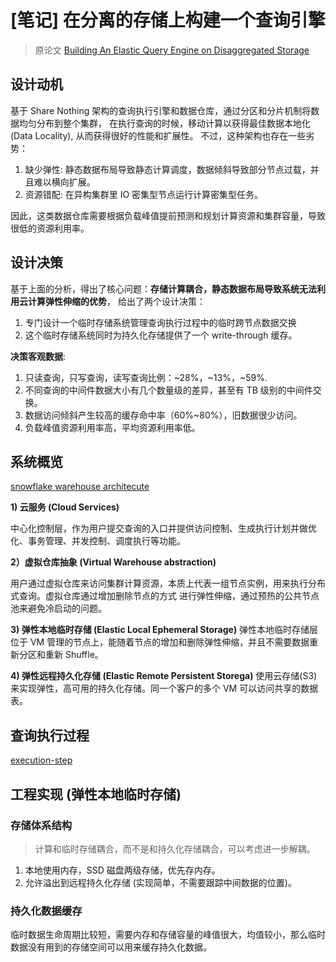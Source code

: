# [笔记] 在分离的存储上构建一个查询引擎

> 原论文 [Building An Elastic Query Engine on Disaggregated Storage](https://15721.courses.cs.cmu.edu/spring2023/papers/02-modern/vuppalapati-nsdi22.pdf)

## 设计动机

基于 Share Nothing 架构的查询执行引擎和数据仓库，通过分区和分片机制将数据均匀分布到整个集群，
在执行查询的时候，移动计算以获得最佳数据本地化(Data Locality), 从而获得很好的性能和扩展性。
不过，这种架构也存在一些劣势：

1. 缺少弹性: 静态数据布局导致静态计算调度，数据倾斜导致部分节点过载，并且难以横向扩展。
2. 资源错配: 在异构集群里 IO 密集型节点运行计算密集型任务。

因此，这类数据仓库需要根据负载峰值提前预测和规划计算资源和集群容量，导致很低的资源利用率。

## 设计决策

基于上面的分析，得出了核心问题：**存储计算耦合，静态数据布局导致系统无法利用云计算弹性伸缩的优势**，
给出了两个设计决策：

1. 专门设计一个临时存储系统管理查询执行过程中的临时跨节点数据交换
2. 这个临时存储系统同时为持久化存储提供了一个 write-through 缓存。

**决策客观数据**:

1. 只读查询，只写查询，读写查询比例：~28%，~13%，~59%.
2. 不同查询的中间件数据大小有几个数量级的差异，甚至有 TB 级别的中间件交换。
3. 数据访问倾斜产生较高的缓存命中率（60%~80%），旧数据很少访问。
4. 负载峰值资源利用率高，平均资源利用率低。

## 系统概览

[snowflake warehouse architecute](snowflake-warehouse-architecture.png)

**1) 云服务 (Cloud Services)**

中心化控制层，作为用户提交查询的入口并提供访问控制、生成执行计划并做优化、事务管理、并发控制、调度执行等功能。

**2）虚拟仓库抽象 (Virtual Warehouse abstraction)**

用户通过虚拟仓库来访问集群计算资源，本质上代表一组节点实例，用来执行分布式查询。虚拟仓库通过增加删除节点的方式
进行弹性伸缩，通过预热的公共节点池来避免冷启动的问题。

**3) 弹性本地临时存储 (Elastic Local Ephemeral Storage)**
弹性本地临时存储层位于 VM 管理的节点上，能随着节点的增加和删除弹性伸缩，并且不需要数据重新分区和重新 Shuffle。

**4) 弹性远程持久化存储 (Elastic Remote Persistent Storega)**
使用云存储(S3)来实现弹性，高可用的持久化存储。同一个客户的多个 VM 可以访问共享的数据表。

## 查询执行过程

[execution-step](execution-step.png)

## 工程实现 (弹性本地临时存储)

### 存储体系结构

> 计算和临时存储耦合，而不是和持久化存储耦合，可以考虑进一步解耦。

1. 本地使用内存，SSD 磁盘两级存储，优先存内存。
2. 允许溢出到远程持久化存储 (实现简单，不需要跟踪中间数据的位置)。

### 持久化数据缓存

临时数据生命周期比较短，需要内存和存储容量的峰值很大，均值较小，那么临时数据没有用到的存储空间可以用来缓存持久化数据。
